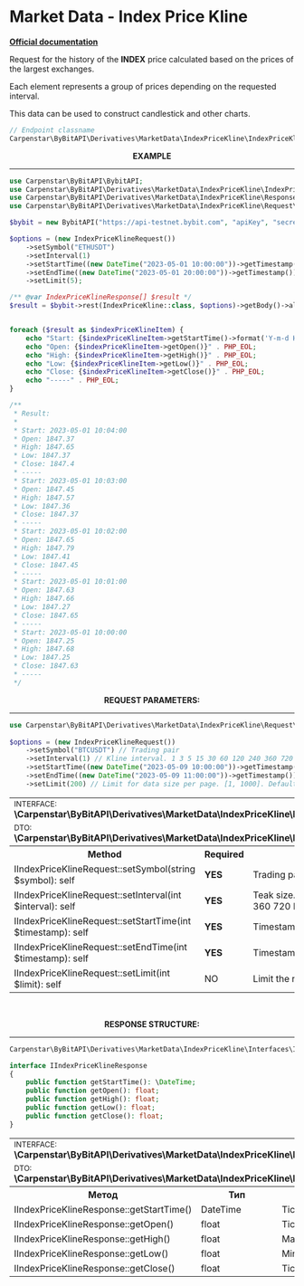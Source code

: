 # Market Data - Index Price Kline
<b>[Official documentation](https://bybit-exchange.github.io/docs/derivatives/public/index-kline)</b>
<p>Request for the history of the <b>INDEX</b> price calculated based on the prices of the largest exchanges.</p>
<p>Each element represents a group of prices depending on the requested interval.</p>
<p>This data can be used to construct candlestick and other charts.</p>

```php
// Endpoint classname
Carpenstar\ByBitAPI\Derivatives\MarketData\IndexPriceKline\IndexPriceKline::class 
```

<p align="center" width="100%"><b>EXAMPLE</b></p>

---

```php
use Carpenstar\ByBitAPI\BybitAPI;
use Carpenstar\ByBitAPI\Derivatives\MarketData\IndexPriceKline\IndexPriceKline;
use Carpenstar\ByBitAPI\Derivatives\MarketData\IndexPriceKline\Response\IndexPriceKlineResponse;
use Carpenstar\ByBitAPI\Derivatives\MarketData\IndexPriceKline\Request\IndexPriceKlineRequest;

$bybit = new BybitAPI("https://api-testnet.bybit.com", "apiKey", "secret");

$options = (new IndexPriceKlineRequest())
    ->setSymbol("ETHUSDT")
    ->setInterval(1)
    ->setStartTime((new DateTime("2023-05-01 10:00:00"))->getTimestamp())
    ->setEndTime((new DateTime("2023-05-01 20:00:00"))->getTimestamp())
    ->setLimit(5);

/** @var IndexPriceKlineResponse[] $result */
$result = $bybit->rest(IndexPriceKline::class, $options)->getBody()->all();


foreach ($result as $indexPriceKlineItem) {
    echo "Start: {$indexPriceKlineItem->getStartTime()->format('Y-m-d H:i:s')}" . PHP_EOL;
    echo "Open: {$indexPriceKlineItem->getOpen()}" . PHP_EOL;
    echo "High: {$indexPriceKlineItem->getHigh()}" . PHP_EOL;
    echo "Low: {$indexPriceKlineItem->getLow()}" . PHP_EOL;
    echo "Close: {$indexPriceKlineItem->getClose()}" . PHP_EOL;
    echo "-----" . PHP_EOL;
}

/**
 * Result:
 *
 * Start: 2023-05-01 10:04:00
 * Open: 1847.37
 * High: 1847.65
 * Low: 1847.37
 * Close: 1847.4
 * -----
 * Start: 2023-05-01 10:03:00
 * Open: 1847.45
 * High: 1847.57
 * Low: 1847.36
 * Close: 1847.37
 * -----
 * Start: 2023-05-01 10:02:00
 * Open: 1847.65
 * High: 1847.79
 * Low: 1847.41
 * Close: 1847.45
 * -----
 * Start: 2023-05-01 10:01:00
 * Open: 1847.63
 * High: 1847.66
 * Low: 1847.27
 * Close: 1847.65
 * -----
 * Start: 2023-05-01 10:00:00
 * Open: 1847.25
 * High: 1847.68
 * Low: 1847.25
 * Close: 1847.63
 * -----
 */
``` 

<p align="center" width="100%"><b>REQUEST PARAMETERS:</b></p>
    
---

```php
use Carpenstar\ByBitAPI\Derivatives\MarketData\IndexPriceKline\Request\IndexPriceKlineRequest;
    
$options = (new IndexPriceKlineRequest())
    ->setSymbol("BTCUSDT") // Trading pair
    ->setInterval(1) // Kline interval. 1 3 5 15 30 60 120 240 360 720 D M W
    ->setStartTime((new DateTime("2023-05-09 10:00:00"))->getTimestamp()) // The start timestamp
    ->setEndTime((new DateTime("2023-05-09 11:00:00"))->getTimestamp()) // The end timestamp
    ->setLimit(200) // Limit for data size per page. [1, 1000]. Default: 200
```
<table style="width: 100%">
  <tr>
    <td colspan="3">
        <sup>INTERFACE:</sup> <br />
        <b>\Carpenstar\ByBitAPI\Derivatives\MarketData\IndexPriceKline\Interfaces\IIndexPriceKlineRequest::class</b>
    </td>
  </tr>
  <tr>
    <td colspan="3">
        <sup>DTO:</sup> <br />
        <b>\Carpenstar\ByBitAPI\Derivatives\MarketData\IndexPriceKline\Request\IndexPriceKlineRequest::class</b>
    </td>
  </tr>
  <tr>
    <th style="width: 40%; text-align: center">Method</th>
    <th style="width: 10%; text-align: center">Required</th>
    <th style="width: 50%; text-align: center">Description</th>
  </tr>
  <tr>
    <td>IIndexPriceKlineRequest::setSymbol(string $symbol): self</td>
    <td><b>YES</b></td>
    <td>Trading pair</td>
  </tr>
  <tr>
    <td>IIndexPriceKlineRequest::setInterval(int $interval): self</td>
    <td><b>YES</b></td>
    <td>Teak size. Possible values: 1 3 5 15 30 60 120 240 360 720 D M W</td>
  </tr>
  <tr>
    <td>IIndexPriceKlineRequest::setStartTime(int $timestamp): self</td>
    <td><b>YES</b></td>
    <td>Timestamp FROM which the data slice is taken</td>
  </tr>
  <tr>
    <td>IIndexPriceKlineRequest::setEndTime(int $timestamp): self</td>
    <td><b>YES</b></td>
    <td>Timestamp BEFORE which the data slice is taken</td>
  </tr>
  <tr>
    <td>IIndexPriceKlineRequest::setLimit(int $limit): self</td>
    <td>NO</td>
    <td>Limit the records returned per query. Default: 200</td>
  </tr>
</table>
<br />

<p align="center" width="100%"><b>RESPONSE STRUCTURE:</b></p>
    
---

```php
Carpenstar\ByBitAPI\Derivatives\MarketData\IndexPriceKline\Interfaces\IIndexPriceKlineResponse::class

interface IIndexPriceKlineResponse
{
    public function getStartTime(): \DateTime;
    public function getOpen(): float;
    public function getHigh(): float;
    public function getLow(): float;
    public function getClose(): float;
}
```
<table style="width: 100%">
  <tr>
    <td colspan="3">
        <sup>INTERFACE:</sup> <br />
        <b>\Carpenstar\ByBitAPI\Derivatives\MarketData\IndexPriceKline\Interfaces\IIndexPriceKlineResponse::class </b>
    </td>
  </tr>
  <tr>
    <td colspan="3">
        <sup>DTO:</sup> <br />
        <b>\Carpenstar\ByBitAPI\Derivatives\MarketData\IndexPriceKline\Response\IndexPriceKlineResponse::class</b>
    </td>
  </tr>
  <tr>
    <th style="width: 20%; text-align: center">Метод</th>
    <th style="width: 20%; text-align: center">Тип</th>
    <th style="width: 60%; text-align: center">Описание</th>
  </tr>
  <tr>
    <td>IIndexPriceKlineResponse::getStartTime()</td>
    <td>DateTime</td>
    <td>Tick start time</td>
  </tr>
  <tr>
    <td>IIndexPriceKlineResponse::getOpen()</td>
    <td>float</td>
    <td>Tick opening price</td>
  </tr>
  <tr>
    <td>IIndexPriceKlineResponse::getHigh()</td>
    <td>float</td>
    <td>Maximum tick price</td>
  </tr>
  <tr>
    <td>IIndexPriceKlineResponse::getLow()</td>
    <td>float</td>
    <td>Minimum tick price</td>
  </tr>
  <tr>
    <td>IIndexPriceKlineResponse::getClose()</td>
    <td>float</td>
    <td>Tick closing price</td>
  </tr>
</table>
